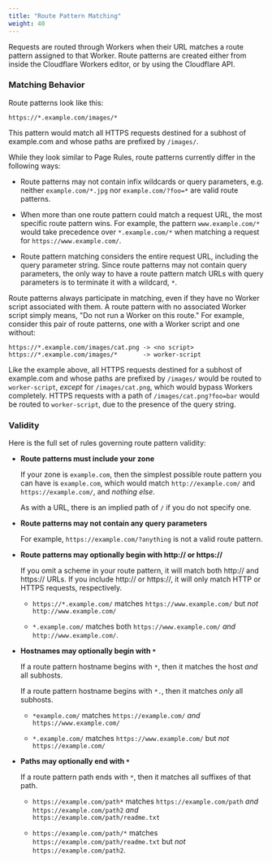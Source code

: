 ```yaml
---
title: "Route Pattern Matching"
weight: 40
---
```


Requests are routed through Workers when their URL matches a route pattern
assigned to that Worker. Route patterns are created either from inside the
Cloudflare Workers editor, or by using the Cloudflare API.

### Matching Behavior

Route patterns look like this:

```
https://*.example.com/images/*
```

This pattern would match all HTTPS requests destined for a subhost of
example.com and whose paths are prefixed by `/images/`.

While they look similar to Page Rules, route patterns currently differ in the
following ways:

- Route patterns may not contain infix wildcards or query parameters, e.g.
  neither `example.com/*.jpg` nor `example.com/?foo=*` are valid route patterns.

- When more than one route pattern could match a request URL, the most specific
  route pattern wins. For example, the pattern `www.example.com/*` would take
  precedence over `*.example.com/*` when matching a request for
  `https://www.example.com/`.

- Route pattern matching considers the entire request URL, including the query
  parameter string. Since route patterns may not contain query parameters, the
  only way to have a route pattern match URLs with query parameters is to
  terminate it with a wildcard, `*`.

Route patterns always participate in matching, even if they have no Worker
script associated with them. A route pattern with no associated Worker script
simply means, "Do not run a Worker on this route." For example, consider this
pair of route patterns, one with a Worker script and one without:

```
https://*.example.com/images/cat.png -> <no script>
https://*.example.com/images/*       -> worker-script
```

Like the example above, all HTTPS requests destined for a subhost of example.com
and whose paths are prefixed by `/images/` would be routed to `worker-script`,
*except* for `/images/cat.png`, which would bypass Workers completely. HTTPS
requests with a path of `/images/cat.png?foo=bar` would be routed to
`worker-script`, due to the presence of the query string.

### Validity

Here is the full set of rules governing route pattern validity:

- **Route patterns must include your zone**

    If your zone is `example.com`, then the simplest possible route pattern you
    can have is `example.com`, which would match `http://example.com/` and
    `https://example.com/`, and *nothing else*.

    As with a URL, there is an implied path of `/` if you do not specify one.

- **Route patterns may not contain any query parameters**

    For example, `https://example.com/?anything` is not a valid route pattern.

- **Route patterns may optionally begin with http:// or https://**

    If you omit a scheme in your route pattern, it will match both http:// and
    https:// URLs. If you include http:// or https://, it will only match HTTP
    or HTTPS requests, respectively.

    - `https://*.example.com/` matches `https://www.example.com/` but *not*
    `http://www.example.com/`

    - `*.example.com/` matches both `https://www.example.com/` *and*
    `http://www.example.com/`.

- **Hostnames may optionally begin with `*`**

    If a route pattern hostname begins with `*`, then it matches the host *and* all
subhosts.

    If a route pattern hostname begins with `*.`, then it matches *only* all
subhosts.

    - `*example.com/` matches `https://example.com/` *and* `https://www.example.com/`

    - `*.example.com/` matches `https://www.example.com/` but *not*
    `https://example.com/`

- **Paths may optionally end with `*`**

    If a route pattern path ends with `*`, then it matches all suffixes of that
    path.

    - `https://example.com/path*` matches `https://example.com/path` *and*
    `https://example.com/path2` *and* `https://example.com/path/readme.txt`

    - `https://example.com/path/*` matches `https://example.com/path/readme.txt`
    but *not* `https://example.com/path2`.
